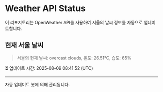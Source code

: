 
# Weather API Status

이 리포지토리는 OpenWeather API를 사용하여 서울의 날씨 정보를 자동으로 업데이트합니다.

## 현재 서울 날씨
> 서울의 현재 날씨: overcast clouds, 온도: 26.51°C, 습도: 65%

⏳ 업데이트 시간: 2025-08-09 08:41:52 (UTC)

---
자동 업데이트 봇에 의해 관리됩니다.
